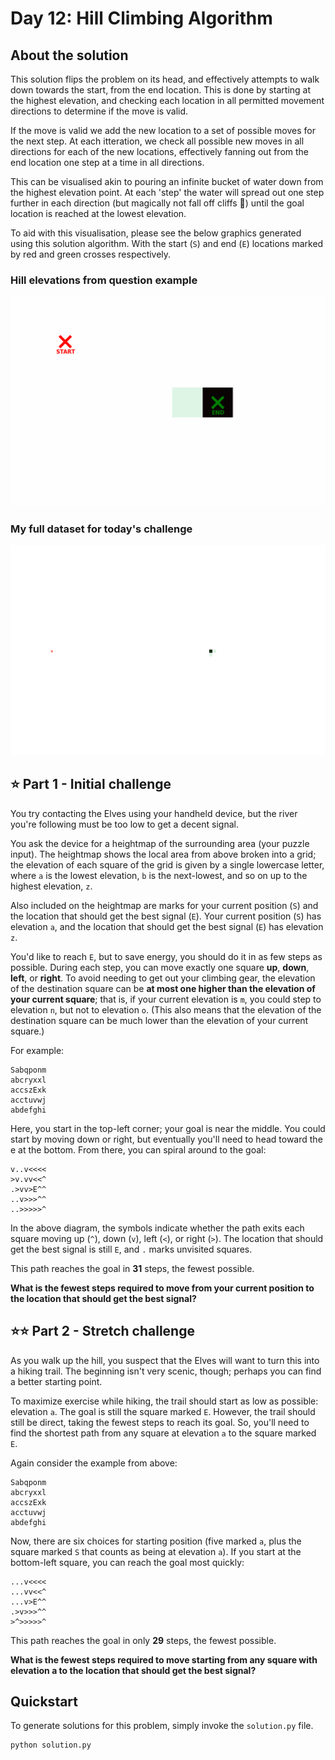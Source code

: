 # Day 12: Hill Climbing Algorithm

## About the solution

This solution flips the problem on its head, and effectively attempts to walk down towards the
start, from the end location. This is done by starting at the highest elevation, and checking
each location in all permitted movement directions to determine if the move is valid.

If the move is valid we add the new location to a set of possible moves for the next step. At
each itteration, we check all possible new moves in all directions for each of the new
locations, effectively fanning out from the end location one step at a time in all directions.

This can be visualised akin to pouring an infinite bucket of water down from the highest
elevation point. At each 'step' the water will spread out one step further in each direction (but magically not fall off cliffs 🙂)
until the goal location is reached at the lowest elevation.

To aid with this visualisation, please see the below graphics generated using this solution algorithm. With the start (`S`) and end (`E`) locations marked by red and green crosses respectively.


### Hill elevations from question example

![Alt Text](example_data_animation.gif)

### My full dataset for today's challenge

![Alt Text](full_dataset_animation.gif)



## ⭐ Part 1 - Initial challenge

You try contacting the Elves using your handheld device, but the river you're following must be too low to get a decent signal.

You ask the device for a heightmap of the surrounding area (your puzzle input). The heightmap shows the local area from above broken into a grid; the elevation of each square of the grid is given by a single lowercase letter, where `a` is the lowest elevation, `b` is the next-lowest, and so on up to the highest elevation, `z`.

Also included on the heightmap are marks for your current position (`S`) and the location that should get the best signal (`E`). Your current position (`S`) has elevation `a`, and the location that should get the best signal (`E`) has elevation `z`.

You'd like to reach `E`, but to save energy, you should do it in as few steps as possible. During each step, you can move exactly one square **up**, **down**, **left**, or **right**. To avoid needing to get out your climbing gear, the elevation of the destination square can be **at most one higher than the elevation of your current square**; that is, if your current elevation is `m`, you could step to elevation `n`, but not to elevation `o`. (This also means that the elevation of the destination square can be much lower than the elevation of your current square.)

For example:

```
Sabqponm
abcryxxl
accszExk
acctuvwj
abdefghi
```

Here, you start in the top-left corner; your goal is near the middle. You could start by moving down or right, but eventually you'll need to head toward the e at the bottom. From there, you can spiral around to the goal:

```
v..v<<<<
>v.vv<<^
.>vv>E^^
..v>>>^^
..>>>>>^
```

In the above diagram, the symbols indicate whether the path exits each square moving up (`^`), down (`v`), left (`<`), or right (`>`). The location that should get the best signal is still `E`, and `.` marks unvisited squares.

This path reaches the goal in **31** steps, the fewest possible.

**What is the fewest steps required to move from your current position to the location that should get the best signal?**


## ⭐⭐ Part 2 - Stretch challenge

As you walk up the hill, you suspect that the Elves will want to turn this into a hiking trail. The beginning isn't very scenic, though; perhaps you can find a better starting point.

To maximize exercise while hiking, the trail should start as low as possible: elevation `a`. The goal is still the square marked `E`. However, the trail should still be direct, taking the fewest steps to reach its goal. So, you'll need to find the shortest path from any square at elevation `a` to the square marked `E`.

Again consider the example from above:

```
Sabqponm
abcryxxl
accszExk
acctuvwj
abdefghi
```

Now, there are six choices for starting position (five marked `a`, plus the square marked `S` that counts as being at elevation `a`). If you start at the bottom-left square, you can reach the goal most quickly:

```
...v<<<<
...vv<<^
...v>E^^
.>v>>>^^
>^>>>>>^
```

This path reaches the goal in only **29** steps, the fewest possible.

**What is the fewest steps required to move starting from any square with elevation a to the location that should get the best signal?**


## Quickstart

To generate solutions for this problem, simply invoke the `solution.py` file.

```bash
python solution.py
```
